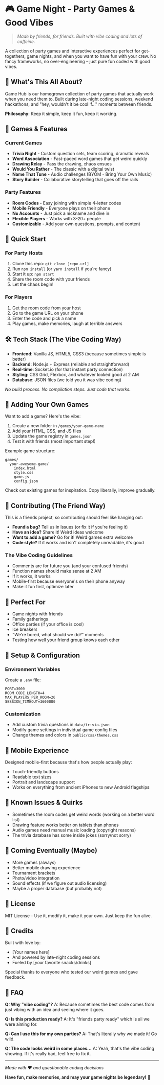 # 🎮 Game Night - Party Games & Good Vibes

> *Made by friends, for friends. Built with vibe coding and lots of caffeine.*

A collection of party games and interactive experiences perfect for get-togethers, game nights, and when you want to have fun with your crew. No fancy frameworks, no over-engineering – just pure fun coded with good vibes.

## 🌟 What's This All About?

Game Hub is our homegrown collection of party games that actually work when you need them to. Built during late-night coding sessions, weekend hackathons, and "hey, wouldn't it be cool if..." moments between friends.

**Philosophy**: Keep it simple, keep it fun, keep it working.

## 🎯 Games & Features

### Current Games
- **Trivia Night** - Custom question sets, team scoring, dramatic reveals
- **Word Association** - Fast-paced word games that get weird quickly  
- **Drawing Relay** - Pass the drawing, chaos ensues
- **Would You Rather** - The classic with a digital twist
- **Name That Tune** - Audio challenges (BYOM - Bring Your Own Music)
- **Story Builder** - Collaborative storytelling that goes off the rails

### Party Features
- **Room Codes** - Easy joining with simple 4-letter codes
- **Mobile Friendly** - Everyone plays on their phone
- **No Accounts** - Just pick a nickname and dive in
- **Flexible Players** - Works with 3-20+ people
- **Customizable** - Add your own questions, prompts, and content

## 🚀 Quick Start

### For Party Hosts
1. Clone this repo: `git clone [repo-url]`
2. Run `npm install` (or `yarn install` if you're fancy)
3. Start it up: `npm start`
4. Share the room code with your friends
5. Let the chaos begin!

### For Players
1. Get the room code from your host
2. Go to the game URL on your phone
3. Enter the code and pick a name
4. Play games, make memories, laugh at terrible answers

## 🛠 Tech Stack (The Vibe Coding Way)

- **Frontend**: Vanilla JS, HTML5, CSS3 (because sometimes simple is better)
- **Backend**: Node.js + Express (reliable and straightforward)
- **Real-time**: Socket.io (for that instant party connection)
- **Styling**: CSS Grid, Flexbox, and whatever looked good at 2 AM
- **Database**: JSON files (we told you it was vibe coding)

*No build process. No compilation steps. Just code that works.*

## 🎨 Adding Your Own Games

Want to add a game? Here's the vibe:

1. Create a new folder in `/games/your-game-name`
2. Add your HTML, CSS, and JS files
3. Update the game registry in `games.json`
4. Test it with friends (most important step!)

Example game structure:
```
games/
  your-awesome-game/
    index.html
    style.css
    game.js
    config.json
```

Check out existing games for inspiration. Copy liberally, improve gradually.

## 🤝 Contributing (The Friend Way)

This is a friends project, so contributing should feel like hanging out:

- **Found a bug?** Tell us in Issues (or fix it if you're feeling it)
- **Have an idea?** Share it! Weird ideas welcome
- **Want to add a game?** Go for it! Weird games extra welcome
- **Code style?** If it works and isn't completely unreadable, it's good

### The Vibe Coding Guidelines
- Comments are for future you (and your confused friends)
- Function names should make sense at 2 AM
- If it works, it works
- Mobile-first because everyone's on their phone anyway
- Make it fun first, optimize later

## 🎉 Perfect For

- Game nights with friends
- Family gatherings
- Office parties (if your office is cool)
- Ice breakers
- "We're bored, what should we do?" moments
- Testing how well your friend group knows each other

## 🔧 Setup & Configuration

### Environment Variables
Create a `.env` file:
```
PORT=3000
ROOM_CODE_LENGTH=4
MAX_PLAYERS_PER_ROOM=20
SESSION_TIMEOUT=3600000
```

### Customization
- Add custom trivia questions in `data/trivia.json`
- Modify game settings in individual game config files
- Change themes and colors in `public/css/themes.css`

## 📱 Mobile Experience

Designed mobile-first because that's how people actually play:
- Touch-friendly buttons
- Readable text sizes
- Portrait and landscape support
- Works on everything from ancient iPhones to new Android flagships

## 🐛 Known Issues & Quirks

- Sometimes the room codes get weird words (working on a better word list)
- Drawing feature works better on tablets than phones
- Audio games need manual music loading (copyright reasons)
- The trivia database has some inside jokes (sorry/not sorry)

## 🚧 Coming Eventually (Maybe)

- More games (always)
- Better mobile drawing experience
- Tournament brackets
- Photo/video integration
- Sound effects (if we figure out audio licensing)
- Maybe a proper database (but probably not)

## 📄 License

MIT License - Use it, modify it, make it your own. Just keep the fun alive.

## 🙏 Credits

Built with love by:
- [Your names here]
- And powered by late-night coding sessions
- Fueled by [your favorite snacks/drinks]

Special thanks to everyone who tested our weird games and gave feedback.

## 🤔 FAQ

**Q: Why "vibe coding"?**
A: Because sometimes the best code comes from just vibing with an idea and seeing where it goes.

**Q: Is this production ready?**
A: It's "friends party ready" which is all we were aiming for.

**Q: Can I use this for my own parties?**
A: That's literally why we made it! Go wild.

**Q: The code looks weird in some places...**
A: Yeah, that's the vibe coding showing. If it's really bad, feel free to fix it.

---

*Made with ❤️ and questionable coding decisions*

**Have fun, make memories, and may your game nights be legendary!** 🎉